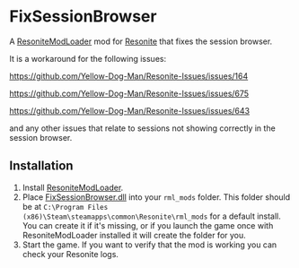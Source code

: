 # FixSessionBrowser

A [ResoniteModLoader](https://github.com/resonite-modding-group/ResoniteModLoader) mod for [Resonite](https://resonite.com/) that fixes the session browser.

It is a workaround for the following issues: 

https://github.com/Yellow-Dog-Man/Resonite-Issues/issues/164

https://github.com/Yellow-Dog-Man/Resonite-Issues/issues/675

https://github.com/Yellow-Dog-Man/Resonite-Issues/issues/643

and any other issues that relate to sessions not showing correctly in the session browser.

## Installation
1. Install [ResoniteModLoader](https://github.com/resonite-modding-group/ResoniteModLoader).
1. Place [FixSessionBrowser.dll](https://github.com/Nytra/ResoniteFixSessionBrowser/releases/latest/download/FixSessionBrowser.dll) into your `rml_mods` folder. This folder should be at `C:\Program Files (x86)\Steam\steamapps\common\Resonite\rml_mods` for a default install. You can create it if it's missing, or if you launch the game once with ResoniteModLoader installed it will create the folder for you.
1. Start the game. If you want to verify that the mod is working you can check your Resonite logs.
